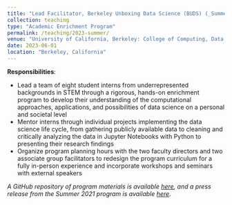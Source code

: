 ```yaml
---
title: "Lead Facilitator, Berkeley Unboxing Data Science (BUDS) (_Summer 2023_)"
collection: teaching
type: "Academic Enrichment Program"
permalink: /teaching/2023-summer/
venue: "University of California, Berkeley: College of Computing, Data Science, and Society (CDSS)"
date: 2023-06-01
location: "Berkeley, California"
---
```


__Responsibilities__:
- Lead a team of eight student interns from underrepresented backgrounds in STEM through a rigorous, hands-on enrichment program to develop their understanding of the computational approaches, applications, and possibilities of data science on a personal and societal level
- Mentor interns through individual projects implementing the data science life cycle, from gathering publicly available data to cleaning and critically analyzing the data in Jupyter Notebooks with Python to presenting their research findings
- Organize program planning hours with the two faculty directors and two associate group facilitators to redesign the program curriculum for a fully in-person experience and incorporate workshops and seminars with external speakers

_A GitHub repository of program materials is available [here](https://github.com/ds-modules/BUDS-SU23), and a press release from the Summer 2021 program is available [here](https://data.berkeley.edu/news/berkeley-unboxing-data-science-program-doubles-number-interns-second-year)._
